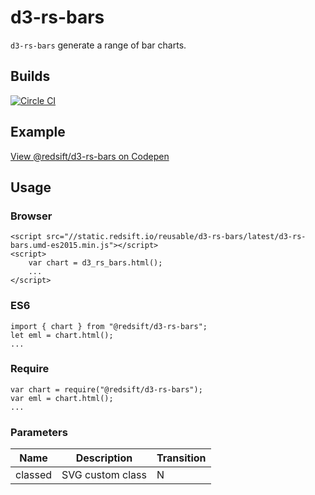 # d3-rs-bars

`d3-rs-bars` generate a range of bar charts.

## Builds

[![Circle CI](https://circleci.com/gh/Redsift/d3-rs-bars.svg?style=svg)](https://circleci.com/gh/Redsift/d3-rs-bars)

## Example

[View @redsift/d3-rs-bars on Codepen](https://....)

## Usage

### Browser
	
	<script src="//static.redsift.io/reusable/d3-rs-bars/latest/d3-rs-bars.umd-es2015.min.js"></script>
	<script>
		var chart = d3_rs_bars.html();
		...
	</script>

### ES6

	import { chart } from "@redsift/d3-rs-bars";
	let eml = chart.html();
	...
	
### Require

	var chart = require("@redsift/d3-rs-bars");
	var eml = chart.html();
	...

### Parameters

|Name|Description|Transition|
|----|-----------|----------|
|classed|SVG custom class|N|